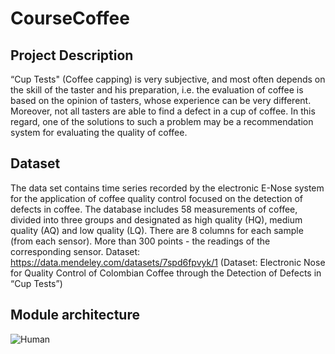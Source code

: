# CourseCoffee

## Project Description
“Cup Tests" (Coffee capping) is very subjective, and most often depends on the skill of the taster and his preparation, i.e. the evaluation of coffee is based on the opinion of tasters, whose experience can be very different. Moreover, not all tasters are able to find a defect in a cup of coffee. In this regard, one of the solutions to such a problem may be a recommendation system for evaluating the quality of coffee.

## Dataset
The data set contains time series recorded by the electronic E-Nose system for the application of coffee quality control focused on the detection of defects in coffee. The database includes 58 measurements of coffee, divided into three groups and designated as high quality (HQ), medium quality (AQ) and low quality (LQ). There are 8 columns for each sample (from each sensor). More than 300 points - the readings of the corresponding sensor.
Dataset: https://data.mendeley.com/datasets/7spd6fpvyk/1 (Dataset: Electronic Nose for Quality Control of Colombian Coffee through the Detection of Defects in “Cup Tests”) 

## Module architecture
![Human](https://user-images.githubusercontent.com/114859682/233766875-3c2723e6-f892-4c2c-ac70-7569a47be3f5.png)

## 
